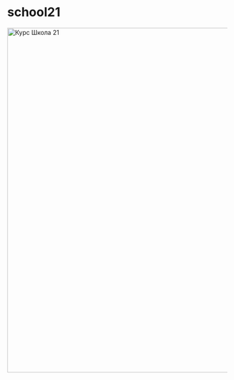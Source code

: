 # school21
<img width="788" alt="Курс Школа 21" src="https://user-images.githubusercontent.com/112880023/199275843-2349e76f-4426-44bf-848f-eacd98463e38.png">
